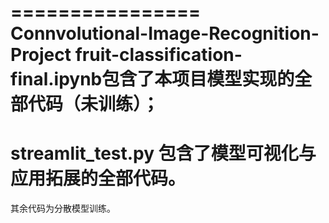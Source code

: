 ================
                      Connvolutional-Image-Recognition-Project
fruit-classification-final.ipynb包含了本项目模型实现的全部代码（未训练）；
================
streamlit_test.py 包含了模型可视化与应用拓展的全部代码。
================
其余代码为分散模型训练。

